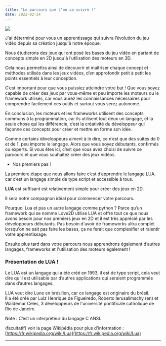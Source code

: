 ```yaml
---
title: "Le parcours que l’on va suivre !"
date: 2022-02-24
---
```


![](images/Happy_Color_transparent_100px.png)

J'ai déterminé pour vous un apprentissage qui suivra l’évolution du jeu vidéo depuis sa création jusqu'à notre époque.

  
Nous étudierons des jeux qui ont posé les bases du jeu vidéo en partant de concepts simple en 2D jusqu'à l’utilisation des moteurs en 3D.

  
Cela nous permettra ainsi de découvrir et maîtriser chaque concept et méthodes utilisés dans les jeux vidéos, d’en approfondir petit à petit les points essentiels à leur conception.

C’est important pour que vous puissiez atteindre votre but ! Que vous soyez capable de créer des jeux par vous-même et peu importe les moteurs ou le framework utilisés, car vous aurez les connaissances nécessaires pour comprendre facilement ces outils et surtout vous serez autonome.

En conclusion, les moteurs et les frameworks utilisent des concepts communs à la programmation, car ils utilisent tout deux un langage, et la seule chose qui les différencie, c’est la créativité du développeur qui façonne ces concepts pour créer et mettre en forme son idée.

Comme certains développeurs aiment à le dire, ce n’est que des suites de 0 et de 1, peu importe le langage. Alors que vous soyez débutants, confirmés ou experts. Si vous êtes ici, c’est que vous avez choisi de suivre ce parcours et que vous souhaitez créer des jeux vidéos.

- Nos premiers pas !

  
La première étape que nous allons faire c’est d’apprendre le langage LUA, car c’est un langage simple de type script et accessible à tous.

  
**LUA** est suffisant est relativement simple pour créer des jeux en 2D.

Il sera notre compagnon idéal pour commencer votre parcours.

  
Pourquoi Lua et pas un autre langage comme python ? Parce qu’un framework qui se nomme Love2D utilise LUA et offre tout ce que nous avons besoin pour nos premiers jeux en 2D et il est très apprécié par les développeurs débutants. Pas besoin d'avoir de frameworks ultra complet lorsqu'on ne sait pas faire les bases, ça ne ferait que complexifier et ralentir votre apprentissage.

Ensuite plus tard dans votre parcours nous apprendrons également d’autres langages, frameworks et l'utilisation des moteurs également !

### Présentation de LUA !

  
Le LUA est un langage qui a été créé en 1993, il est de type script, cela veut dire qu’il est utilisable par d’autres applications qui seraient programmés dans d’autres langages.

LUA veut dire Lune en brésilien, car ce langage est originaire du brésil.  
Il a été créé par Luiz Henrique de Figueiredo, Roberto Ierusalimschy (en) et Waldemar Celes, 3 développeurs de l'université pontificale catholique de Rio de Janeiro.

  
Note : C’est un interpréteur du langage C ANSI.

(facultatif) voir la page Wikipédia pour plus d'information : [https://fr.wikipedia.org/wiki/Lua](https://fr.wikipedia.org/wiki/Lua)

* * *
